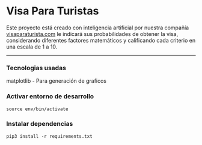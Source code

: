 # Visa Para Turistas

Este proyecto está creado con inteligencia artificial por nuestra compañía [visaparaturista.com](http://visaparaturistas.com "VisaParaTurista.com") le indicará sus probabilidades de obtener la visa, considerando diferentes factores matemáticos y calificando cada criterio en una escala de 1 a 10.

---

### Tecnologias usadas
matplotlib - Para generación de graficos 

### Activar entorno de desarrollo

`source env/bin/activate`

### Instalar dependencias

`pip3 install -r requirements.txt`

